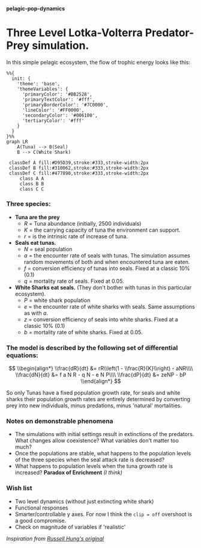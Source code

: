 #### pelagic-pop-dynamics

# Three Level Lotka-Volterra Predator-Prey simulation.

In this simple pelagic ecosystem, the flow of trophic energy looks like this:

```mermaid
%%{
  init: {
    'theme': 'base',
    'themeVariables': {
      'primaryColor': '#BB2528',
      'primaryTextColor': '#fff',
      'primaryBorderColor': '#7C0000',
      'lineColor': '#FF0000',
      'secondaryColor': '#006100',
      'tertiaryColor': '#fff'
    }
  }
}%%
graph LR
    A(Tuna) --> B(Seal)
    B --> C(White Shark)

 classDef A fill:#D95D39,stroke:#333,stroke-width:2px
 classDef B fill:#310062,stroke:#333,stroke-width:2px
 classDef C fill:#477890,stroke:#333,stroke-width:2px
     class A A
     class B B
     class C C
```

### Three species:  
* **Tuna are the prey**
  * $R$ = Tuna abundance (initially, 2500 individuals)
  * $K$ = the carrying capacity of tuna the environment can support.
  * $r$ = is the intrinsic rate of increase of tuna.
* **Seals eat tunas.**
  * $N$ = seal population
  * $a$ = the encounter rate of seals with tunas. The simulation assumes random movements of both and when encountered tuna are eaten.
  * $f$ = conversion efficiency of tunas into seals. Fixed at a classic 10% (0.1)
  * $q$ = mortality rate of seals. Fixed at 0.05.
* **White Sharks eat seals.** (They don't bother with tunas in this particular ecosystem).
  * $P$ = white shark population
  * $e$ = the encounter rate of white sharks with seals. Same assumptions as with $a$.
  * $z$ = conversion efficiency of seals into white sharks. Fixed at a classic 10% (0.1)
  * $b$ = mortality rate of white sharks. Fixed at 0.05.
    
### The model is described by the following set of differential equations:

$$
\\begin{align*}
\\frac{dR}{dt} &= rR\\left(1 - \\frac{R}{K}\\right) - aNR\\\\
\\frac{dN}{dt} &= f a N R - q N - e N P\\\\  
\\frac{dP}{dt} &= zeNP - bP
\\end{align*}  
$$

So only Tunas have a fixed population growth rate, for seals and white sharks their population growth rates are entirely determined by converting prey into new individuals, minus predations, minus 'natural' mortalities.

### Notes on demonstrable phenomena
  *  The simulations with initial settings result in extinctions of the predators. What changes allow coexistence? What variables don't matter too much?
  *  Once the populations are stable, what happens to the population levels of the three species when the seal attack rate is decreased?
  *  What happens to population levels when the tuna growth rate is increased? **Paradox of Enrichment** *(I think)*

### **Wish list**
  * Two level dynamics (without just extincting white shark)
  * Functional responses
  * Smarter/controllable y axes. For now I think the `clip = off` overshoot is a good compromise.
  * Check on magnitude of variables if 'realistic'

*Inspiration from [Russell Hung's original](https://github.com/RussH-code/Three-Species-Lotka-Volterra-Model/tree/main)*
